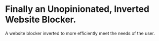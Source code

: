 # Finally an Unopinionated, Inverted Website Blocker.
A website blocker inverted to more efficiently meet the needs of the user.

